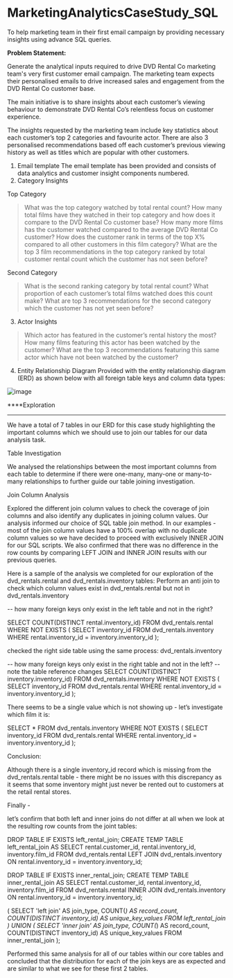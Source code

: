 # MarketingAnalyticsCaseStudy_SQL
To help marketing team in their first email campaign by providing necessary insights using advance SQL queries.

**Problem Statement:**

Generate the analytical inputs required to drive DVD Rental Co marketing team's very first customer email campaign.
The marketing team expects their personalised emails to drive increased sales and engagement from the DVD Rental Co customer base.

The main initiative is to share insights about each customer’s viewing behaviour to demonstrate DVD Rental Co’s relentless focus on customer experience.

The insights requested by the marketing team include key statistics about each customer’s top 2 categories and favourite actor. 
There are also 3 personalised recommendations based off each customer’s previous viewing history as well as titles which are popular with other customers.

1. Email template
  The email template has been provided and consists of data analytics and customer insight components numbered.
2. Category Insights

Top Category
> What was the top category watched by total rental count?
> How many total films have they watched in their top category and how does it compare to the DVD Rental Co customer base?
> How many more films has the customer watched compared to the average DVD Rental Co customer?
> How does the customer rank in terms of the top X% compared to all other customers in this film category?
> What are the top 3 film recommendations in the top category ranked by total customer rental count which the customer has not seen before?

Second Category
> What is the second ranking category by total rental count?
> What proportion of each customer’s total films watched does this count make?
> What are top 3 recommendations for the second category which the customer has not yet seen before?

3. Actor Insights
> Which actor has featured in the customer’s rental history the most?
> How many films featuring this actor has been watched by the customer?
> What are the top 3 recommendations featuring this same actor which have not been watched by the customer?

4. Entity Relationship Diagram
Provided with the entity relationship diagram (ERD) as shown below with all foreign table keys and column data types:

![image](https://user-images.githubusercontent.com/89623051/137928027-8871319e-3d51-4d06-9ea5-aaba3777b241.png)


****Exploration
****

We have a total of 7 tables in our ERD for this case study highlighting the important columns which we should use to join our tables for our data analysis task.

Table Investigation

We analysed the relationships between the most important columns from each table to determine if there were one-many, many-one or many-to-many relationships to further guide our table joining investigation.

Join Column Analysis

Explored the different join column values to check the coverage of join columns and also identify any duplicates in joining column values.
Our analysis informed our choice of SQL table join method. In our examples - most of the join column values have a 100% overlap with no duplicate column values
so we have decided to proceed with exclusively INNER JOIN for our SQL scripts. We also confirmed that there was no difference in the row counts by comparing
LEFT JOIN and INNER JOIN results with our previous queries.

Here is a sample of the analysis we completed for our exploration of the dvd_rentals.rental and dvd_rentals.inventory tables:
Perform an anti join to check which column values exist in dvd_rentals.rental but not in dvd_rentals.inventory

-- how many foreign keys only exist in the left table and not in the right?

SELECT
  COUNT(DISTINCT rental.inventory_id)
FROM dvd_rentals.rental
WHERE NOT EXISTS (
  SELECT inventory_id
  FROM dvd_rentals.inventory
  WHERE rental.inventory_id = inventory.inventory_id
);

checked the right side table using the same process: dvd_rentals.inventory

-- how many foreign keys only exist in the right table and not in the left?
-- note the table reference changes
SELECT
  COUNT(DISTINCT inventory.inventory_id)
FROM dvd_rentals.inventory
WHERE NOT EXISTS (
  SELECT inventory_id
  FROM dvd_rentals.rental
  WHERE rental.inventory_id = inventory.inventory_id
);

There seems to be a single value which is not showing up - let’s investigate which film it is:

SELECT *
FROM dvd_rentals.inventory
WHERE NOT EXISTS (
  SELECT inventory_id
  FROM dvd_rentals.rental
  WHERE rental.inventory_id = inventory.inventory_id
);

Conclusion: 

Although there is a single inventory_id record which is missing from the dvd_rentals.rental table - there might be no issues with this discrepancy 
as it seems that some inventory might just never be rented out to customers at the retail rental stores.

Finally - 

let’s confirm that both left and inner joins do not differ at all when we look at the resulting row counts from the joint tables:

DROP TABLE IF EXISTS left_rental_join;
CREATE TEMP TABLE left_rental_join AS
SELECT
  rental.customer_id,
  rental.inventory_id,
  inventory.film_id
FROM dvd_rentals.rental
LEFT JOIN dvd_rentals.inventory
  ON rental.inventory_id = inventory.inventory_id;

DROP TABLE IF EXISTS inner_rental_join;
CREATE TEMP TABLE inner_rental_join AS
SELECT
  rental.customer_id,
  rental.inventory_id,
  inventory.film_id
FROM dvd_rentals.rental
INNER JOIN dvd_rentals.inventory
  ON rental.inventory_id = inventory.inventory_id;


(
  SELECT
    'left join' AS join_type,
    COUNT(*) AS record_count,
    COUNT(DISTINCT inventory_id) AS unique_key_values
  FROM left_rental_join
)
UNION
(
  SELECT
    'inner join' AS join_type,
    COUNT(*) AS record_count,
    COUNT(DISTINCT inventory_id) AS unique_key_values
  FROM inner_rental_join
);

Performed this same analysis for all of our tables within our core tables and concluded that the distribution for each of the join keys are as expected 
and are similar to what we see for these first 2 tables.




  
